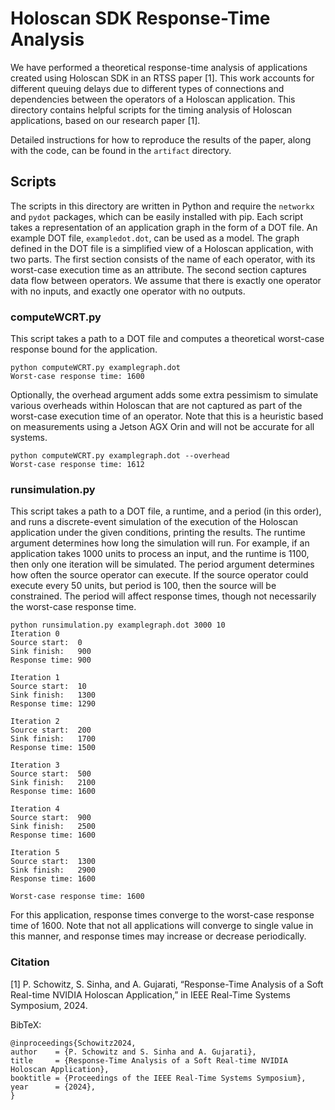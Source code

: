 # Holoscan SDK Response-Time Analysis 

We have performed a theoretical response-time analysis of applications created using Holoscan SDK in an RTSS paper [1]. This work accounts for different queuing delays due to different types of connections and dependencies between the operators of a Holoscan application. This directory contains helpful scripts for the timing analysis of Holoscan applications, based on our research paper [1].

Detailed instructions for how to reproduce the results of the paper, along with the code, can be found in the `artifact` directory.

## Scripts

The scripts in this directory are written in Python and require the `networkx` and `pydot` packages, which can be easily installed with pip. Each script takes a representation of an application graph in the form of a DOT file. An example DOT file, `exampledot.dot`, can be used as a model. The graph defined in the DOT file is a simplified view of a Holoscan application, with two parts. The first section consists of the name of each operator, with its worst-case execution time as an attribute. The second section captures data flow between operators. We assume that there is exactly one operator with no inputs, and exactly one operator with no outputs.   


### computeWCRT.py

This script takes a path to a DOT file and computes a theoretical worst-case response bound for the application.

    python computeWCRT.py examplegraph.dot
    Worst-case response time: 1600

Optionally, the overhead argument adds some extra pessimism to simulate various overheads within Holoscan that are not
captured as part of the worst-case execution time of an operator. Note that this is a heuristic based on measurements using a Jetson AGX Orin and will not be accurate for all systems.

    python computeWCRT.py examplegraph.dot --overhead
    Worst-case response time: 1612

### runsimulation.py

This script takes a path to a DOT file, a runtime, and a period (in this order), and runs a discrete-event simulation of the execution of the Holoscan application under the given conditions, printing the results. The runtime argument determines how long the simulation will run. For example, if an application takes 1000 units to process an input, and the runtime is 1100, then only one iteration will be simulated. The period argument determines how often the source operator can execute. If the source operator could execute every 50 units, but period is 100, then the source will be constrained. The period will affect response times, though not necessarily the worst-case response time. 

    python runsimulation.py examplegraph.dot 3000 10
    Iteration 0
    Source start:  0
    Sink finish:   900
    Response time: 900

    Iteration 1
    Source start:  10
    Sink finish:   1300
    Response time: 1290

    Iteration 2
    Source start:  200
    Sink finish:   1700
    Response time: 1500

    Iteration 3
    Source start:  500
    Sink finish:   2100
    Response time: 1600

    Iteration 4
    Source start:  900
    Sink finish:   2500
    Response time: 1600

    Iteration 5
    Source start:  1300
    Sink finish:   2900
    Response time: 1600

    Worst-case response time: 1600

For this application, response times converge to the worst-case response time of 1600. Note that not all applications will converge to single value in this manner, and response times may increase or decrease periodically.

### Citation

[1] P. Schowitz, S. Sinha, and A. Gujarati, “Response-Time Analysis 
of a Soft Real-time NVIDIA Holoscan Application,” in IEEE Real-Time 
Systems Symposium, 2024.

BibTeX:

    @inproceedings{Schowitz2024,
    author    = {P. Schowitz and S. Sinha and A. Gujarati},
    title     = {Response-Time Analysis of a Soft Real-time NVIDIA Holoscan Application},
    booktitle = {Proceedings of the IEEE Real-Time Systems Symposium},
    year      = {2024},
    }
